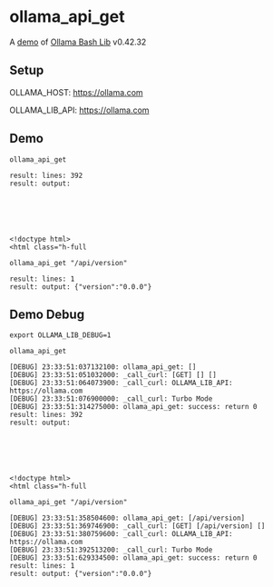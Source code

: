 # ollama_api_get

A [demo](../README.md#demos) of [Ollama Bash Lib](https://github.com/attogram/ollama-bash-lib) v0.42.32

## Setup

OLLAMA_HOST: https://ollama.com

OLLAMA_LIB_API: https://ollama.com


## Demo


```
ollama_api_get

result: lines: 392
result: output: 






<!doctype html>
<html class="h-full
```

```
ollama_api_get "/api/version"

result: lines: 1
result: output: {"version":"0.0.0"}
```

## Demo Debug

`export OLLAMA_LIB_DEBUG=1`


```
ollama_api_get

[DEBUG] 23:33:51:037132100: ollama_api_get: []
[DEBUG] 23:33:51:051032000: _call_curl: [GET] [] []
[DEBUG] 23:33:51:064073900: _call_curl: OLLAMA_LIB_API: https://ollama.com
[DEBUG] 23:33:51:076900000: _call_curl: Turbo Mode
[DEBUG] 23:33:51:314275000: ollama_api_get: success: return 0
result: lines: 392
result: output: 






<!doctype html>
<html class="h-full
```

```
ollama_api_get "/api/version"

[DEBUG] 23:33:51:358504600: ollama_api_get: [/api/version]
[DEBUG] 23:33:51:369746900: _call_curl: [GET] [/api/version] []
[DEBUG] 23:33:51:380759600: _call_curl: OLLAMA_LIB_API: https://ollama.com
[DEBUG] 23:33:51:392513200: _call_curl: Turbo Mode
[DEBUG] 23:33:51:629334500: ollama_api_get: success: return 0
result: lines: 1
result: output: {"version":"0.0.0"}
```

